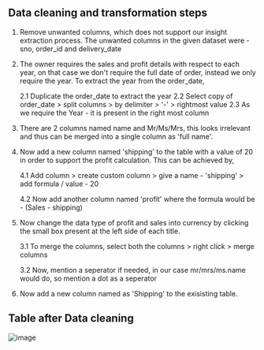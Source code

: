 ## Data cleaning and transformation steps 

1. Remove unwanted columns, which does not support our insight extraction process. The unwanted columns in the given dataset were - sno, order_id and delivery_date

2. The owner requires the sales and profit details with respect to each year, on that case we don't require the full date of order, instead we only require the year. To extract the year from the order_date,

   2.1 Duplicate the order_date to extract the year
   2.2 Select copy of order_date > split columns > by delimiter > '-' > rightmost value
   2.3 As we require the Year - it is present in the right most column

3. There are 2 columns named name and Mr/Ms/Mrs, this looks irrelevant and thus can be merged into a single column as 'full name'.

4. Now add a new column named 'shipping' to the table with a value of 20 in order to support the profit calculation. This can be achieved by,

   4.1 Add column > create custom column > give a name - 'shipping' > add formula / value - 20

   4.2 Now add another column named 'profit' where the formula would be - (Sales - shipping)

5. Now change the data type of profit and sales into currency by clicking the small box present at the left side of each title.

    3.1 To merge the columns, select both the columns > right click > merge columns

    3.2 Now, mention a seperator if needed, in our case mr/mrs/ms.name would do, so mention a dot as a 
        seperator

6. Now add a new column named as 'Shipping' to the exisisting table.


## Table after Data cleaning

![image](https://github.com/deva-246/DataCleaning-Excel-PowerQueryEditor/assets/75877347/ccf5a871-d037-4f91-98cd-470b77a449be)



